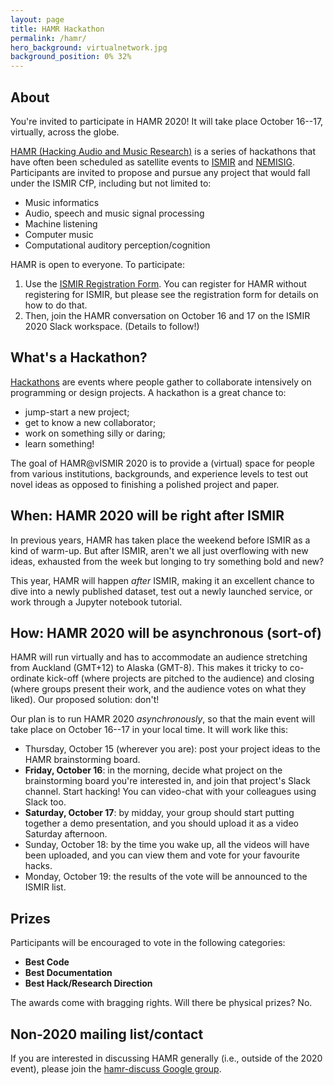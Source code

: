 ```yaml
---
layout: page
title: HAMR Hackathon
permalink: /hamr/
hero_background: virtualnetwork.jpg
background_position: 0% 32%
---
```


## About

You're invited to participate in HAMR 2020! It will take place October 16--17, virtually, across the globe.

[HAMR (Hacking Audio and Music Research)](https://labrosa.ee.columbia.edu/hamr/) is a series of hackathons that have often been scheduled as satellite events to [ISMIR](https://ismir.net/) and [NEMISIG](http://nemisig.org/). Participants are invited to propose and pursue any project that would fall under the ISMIR CfP, including but not limited to:

-   Music informatics
-   Audio, speech and music signal processing
-   Machine listening
-   Computer music
-   Computational auditory perception/cognition

HAMR is open to everyone. To participate:

1. Use the [ISMIR Registration Form](https://www.fourwav.es/view/2078/registration/). You can register for HAMR without registering for ISMIR, but please see the registration form for details on how to do that.
2. Then, join the HAMR conversation on October 16 and 17 on the ISMIR 2020 Slack workspace. (Details to follow!)

## What's a Hackathon?

[Hackathons](http://en.wikipedia.org/wiki/Hackathon) are events where people gather to collaborate intensively on programming or design projects. A hackathon is a great chance to:

- jump-start a new project;
- get to know a new collaborator;
- work on something silly or daring;
- learn something!

The goal of HAMR\@vISMIR 2020 is to provide a (virtual) space for people from
various institutions, backgrounds, and experience levels to test out
novel ideas as opposed to finishing a polished project and paper.

## When: HAMR 2020 will be right after ISMIR

In previous years, HAMR has taken place the weekend before ISMIR as a kind of warm-up.
But after ISMIR, aren't we all just overflowing with new ideas,
exhausted from the week but longing to try something bold and new?

This year, HAMR will happen *after* ISMIR, making it an excellent chance
to dive into a newly published dataset, test out a newly launched service,
or work through a Jupyter notebook tutorial.

## How: HAMR 2020 will be asynchronous (sort-of)

HAMR will run virtually and has to accommodate an audience stretching from Auckland (GMT+12) to Alaska (GMT-8). This makes it tricky to co-ordinate kick-off (where projects are pitched to the audience) and closing (where groups present their work, and the audience votes on what they liked). Our proposed solution: don't!

Our plan is to run HAMR 2020 *asynchronously*, so that the main event will take place on October 16--17 in your local time. It will work like this:

- Thursday, October 15 (wherever you are): post your project ideas to the HAMR brainstorming board.
- **Friday, October 16**: in the morning, decide what project on the brainstorming board you're interested in, and join that project's Slack channel. Start hacking! You can video-chat with your colleagues using Slack too.
- **Saturday, October 17**: by midday, your group should start putting together a demo presentation, and you should upload it as a video Saturday afternoon.
- Sunday, October 18: by the time you wake up, all the videos will have been uploaded, and you can view them and vote for your favourite hacks.
- Monday, October 19: the results of the vote will be announced to the ISMIR list.

## Prizes

Participants will be encouraged to vote in the following categories:

-   **Best Code**
-   **Best Documentation**
-   **Best Hack/Research Direction**

The awards come with bragging rights. Will there be physical prizes? No.

## Non-2020 mailing list/contact

If you are interested in discussing HAMR generally (i.e., outside of the 2020 event), please join the [hamr-discuss Google group](https://groups.google.com/forum/?fromgroups#!forum/hamr-discuss).
